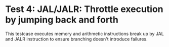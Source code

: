 # Test 4: JAL/JALR: Throttle execution by jumping back and forth

This testcase executes memory and arithmetic instructions break up
by JAL and JALR instruction to ensure branching doesn't introduce
failures.
